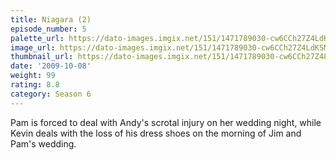 ```yaml
---
title: Niagara (2)
episode_number: 5
palette_url: https://dato-images.imgix.net/151/1471789030-cw6CCh27Z4LdKSMSaE9cgxQnrdJ.jpg?ixlib=rb-1.1.0&ch=DPR%2CWidth&auto=enhance&palette=json
image_url: https://dato-images.imgix.net/151/1471789030-cw6CCh27Z4LdKSMSaE9cgxQnrdJ.jpg?ixlib=rb-1.1.0&ch=DPR%2CWidth&auto=compress%2Cformat&w=500
thumbnail_url: https://dato-images.imgix.net/151/1471789030-cw6CCh27Z4LdKSMSaE9cgxQnrdJ.jpg?ixlib=rb-1.1.0&ch=DPR%2CWidth&auto=enhance&w=500&h=280&fit=crop&fm=jpg
date: '2009-10-08'
weight: 99
rating: 8.8
category: Season 6
---
```


Pam is forced to deal with Andy's scrotal injury on her wedding night, while Kevin deals with the loss of his dress shoes on the morning of Jim and Pam's wedding.